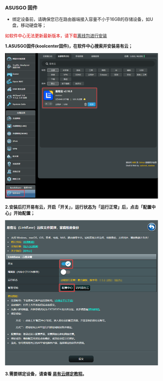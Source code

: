 ### ASUSGO 固件

* 绑定设备前，请确保您已在路由器端接入容量不小于16GB的存储设备，如U盘，移动硬盘等；

<font color="#dd0000">如软件中心无法更新最新版本，请下载[离线包进行安装](https://rogsoft.ddnsto.com/linkease/linkease.tar.gz)</font><br />


**1.ASUSGO固件(koolcenter固件)，在软件中心搜索并安装易有云；**

![km1.jpg](./image/koolcenter_merlin/km1.png)

**2.安装后打开易有云，开启「开关」，运行状态为「运行正常」后，点击「配置中心」开始配置；**

![km2.jpg](./image/koolcenter_merlin/km2.png)


**3.需要绑定设备，请查看 [易有云绑定教程](/zh/guide/linkease/install/cloud.md)。**
